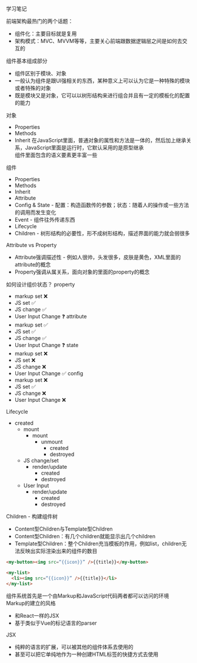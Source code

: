 学习笔记

前端架构最热门的两个话题：
* 组件化：主要目标就是复用
* 架构模式：MVC、MVVM等等，主要关心前端跟数据逻辑层之间是如何去交互的

组件基本组成部分
* 组件区别于模块、对象
* 一般认为组件是跟UI强相关的东西，某种意义上可以认为它是一种特殊的模块或者特殊的对象
* 既是模块又是对象，它可以以树形结构来进行组合并且有一定的模板化的配置的能力

对象
* Properties
* Methods
* Inherit
在JavaScript里面，普通对象的属性和方法是一体的，然后加上继承关系，JavaScript里面是运行时，它默认采用的是原型继承  
组件里面包含的语义要素更丰富一些  

组件
* Properties
* Methods
* Inherit
* Attribute
* Config & State - 配置：构造函数传的参数；状态：随着人的操作或一些方法的调用而发生变化
* Event - 组件往外传递东西
* Lifecycle
* Children - 树形结构的必要性，形不成树形结构，描述界面的能力就会弱很多

Attribute vs Property
* Attribute强调描述性 - 例如人很帅，头发很多，皮肤是黄色，XML里面的attribute的概念 
* Property强调从属关系，面向对象的里面的property的概念

如何设计组价状态？
property
* markup set ❌
* JS set ✅
* JS change ✅
* User Input Change ❓
attribute
* markup set ✅
* JS set ✅
* JS change ✅
* User Input Change ❓
state
* markup set ❌
* JS set ❌
* JS change ❌
* User Input Change ✅
config
* markup set ❌
* JS set ✅
* JS change ❌
* User Input Change ❌

Lifecycle
* created
    * mount
        * mount
            * unmount
                * created
                * destroyed
    * JS change/set
        * render/update
            * created
            * destroyed
    * User Input
        * render/update
            * created
            * destroyed

Children - 构建组件树   
* Content型Children与Template型Children
* Content型Children：有几个children就能显示出几个children  
* Template型Children：整个Children充当模板的作用，例如list，children无法反映出实际渲染出来的组件的数目  
```html
<my-button><img src=“{{icon}}” />{{title}}</my-button>

<my-list>
  <li><img src=“{{icon}}” />{{title}}</li>
</my-list>
```

组件系统首先是一个由Markup和JavaScript代码两者都可以访问的环境  
Markup的建立的风格
* 和React一样的JSX
* 基于类似于Vue的标记语言的parser

JSX
* 纯粹的语言的扩展，可以被其他的组件体系去使用的
* 甚至可以把它单纯地作为一种创建HTML标签的快捷方式去使用
  